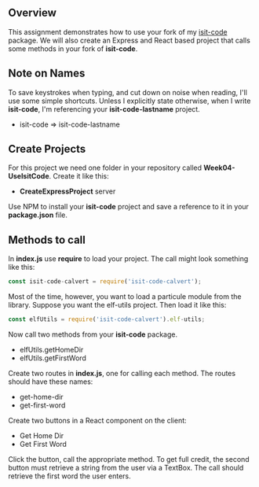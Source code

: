 ## Overview

This assignment demonstrates how to use your fork of my [isit-code][ic] package. We will also create an Express and React based project that calls some methods in your fork of **isit-code**.


## Note on Names

To save keystrokes when typing, and cut down on noise when reading, I'll use some simple shortcuts. Unless I explicitly state otherwise, when I write **isit-code**, I'm referencing your **isit-code-lastname** project.

- isit-code => isit-code-lastname

## Create Projects

For this project we need one folder in your repository called **Week04-UseIsitCode**. Create it like this:

- **CreateExpressProject** server

Use NPM to install your **isit-code** project and save a reference to it in your **package.json** file.

## Methods to call

In **index.js** use **require** to load your project. The call might look something like this:

```javascript
const isit-code-calvert = require('isit-code-calvert');
```

Most of the time, however, you want to load a particule module from the library. Suppose you want the elf-utils project. Then load it like this:

```javascript
const elfUtils = require('isit-code-calvert').elf-utils;
```

Now call two methods from your **isit-code** package.

- elfUtils.getHomeDir
- elfUtils.getFirstWord


Create two routes in **index.js**, one for calling each method. The routes should have these names:

- get-home-dir
- get-first-word

Create two buttons in a React component on the client:

- Get Home Dir
- Get First Word

Click the button, call the appropriate method. To get full credit, the second button must retrieve a string from the user via a TextBox. The call should retrieve the first word the user enters.

[ic]:https://github.com/charliecalvert/isit-code
